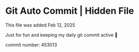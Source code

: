 # Git Auto Commit | Hidden File

This file was added Feb 12, 2025

Just for fun and keeping my daily git commit active 🤪

commit number: 453013
